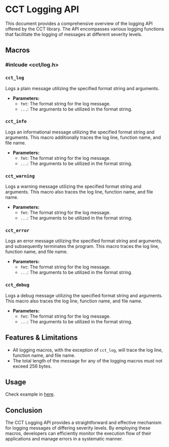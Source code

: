 # CCT Logging API

This document provides a comprehensive overview of the logging API offered by the CCT library. The API encompasses various logging functions that facilitate the logging of messages at different severity levels.

## Macros

### #inlcude <cct/log.h>

### `cct_log`

Logs a plain message utilizing the specified format string and arguments.

- **Parameters:**
  - `fmt`: The format string for the log message.
  - `...`: The arguments to be utilized in the format string.

### `cct_info`

Logs an informational message utilizing the specified format string and arguments. This macro additionally traces the log line, function name, and file name.

- **Parameters:**
  - `fmt`: The format string for the log message.
  - `...`: The arguments to be utilized in the format string.

### `cct_warning`

Logs a warning message utilizing the specified format string and arguments. This macro also traces the log line, function name, and file name.

- **Parameters:**
  - `fmt`: The format string for the log message.
  - `...`: The arguments to be utilized in the format string.

### `cct_error`

Logs an error message utilizing the specified format string and arguments, and subsequently terminates the program. This macro traces the log line, function name, and file name.

- **Parameters:**
  - `fmt`: The format string for the log message.
  - `...`: The arguments to be utilized in the format string.

### `cct_debug`

Logs a debug message utilizing the specified format string and arguments. This macro also traces the log line, function name, and file name.

- **Parameters:**
  - `fmt`: The format string for the log message.
  - `...`: The arguments to be utilized in the format string.

## Features & Limitations

- All logging macros, with the exception of `cct_log`, will trace the log line, function name, and file name.
- The total length of the message for any of the logging macros must not exceed 256 bytes.

## Usage

Check example in [here](./main.c).

## Conclusion

The CCT Logging API provides a straightforward and effective mechanism for logging messages of differing severity levels. By employing these macros, developers can efficiently monitor the execution flow of their applications and manage errors in a systematic manner.
